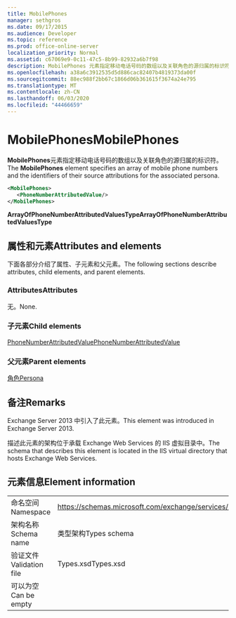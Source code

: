 ```yaml
---
title: MobilePhones
manager: sethgros
ms.date: 09/17/2015
ms.audience: Developer
ms.topic: reference
ms.prod: office-online-server
localization_priority: Normal
ms.assetid: c67069e9-0c11-47c5-8b99-82932a6b7f98
description: MobilePhones 元素指定移动电话号码的数组以及关联角色的源归属的标识符。
ms.openlocfilehash: a38a6c3912535d5d886cac82407b4819373da00f
ms.sourcegitcommit: 88ec988f2bb67c1866d06b361615f3674a24e795
ms.translationtype: MT
ms.contentlocale: zh-CN
ms.lasthandoff: 06/03/2020
ms.locfileid: "44466659"
---
```

# <a name="mobilephones"></a><span data-ttu-id="f9f26-103">MobilePhones</span><span class="sxs-lookup"><span data-stu-id="f9f26-103">MobilePhones</span></span>

<span data-ttu-id="f9f26-104">**MobilePhones**元素指定移动电话号码的数组以及关联角色的源归属的标识符。</span><span class="sxs-lookup"><span data-stu-id="f9f26-104">The **MobilePhones** element specifies an array of mobile phone numbers and the identifiers of their source attributions for the associated persona.</span></span> 
  
```XML
<MobilePhones>
   <PhoneNumberAttributedValue/>
</MobilePhones>
```

 <span data-ttu-id="f9f26-105">**ArrayOfPhoneNumberAttributedValuesType**</span><span class="sxs-lookup"><span data-stu-id="f9f26-105">**ArrayOfPhoneNumberAttributedValuesType**</span></span>
## <a name="attributes-and-elements"></a><span data-ttu-id="f9f26-106">属性和元素</span><span class="sxs-lookup"><span data-stu-id="f9f26-106">Attributes and elements</span></span>

<span data-ttu-id="f9f26-107">下面各部分介绍了属性、子元素和父元素。</span><span class="sxs-lookup"><span data-stu-id="f9f26-107">The following sections describe attributes, child elements, and parent elements.</span></span>
  
### <a name="attributes"></a><span data-ttu-id="f9f26-108">Attributes</span><span class="sxs-lookup"><span data-stu-id="f9f26-108">Attributes</span></span>

<span data-ttu-id="f9f26-109">无。</span><span class="sxs-lookup"><span data-stu-id="f9f26-109">None.</span></span>
  
### <a name="child-elements"></a><span data-ttu-id="f9f26-110">子元素</span><span class="sxs-lookup"><span data-stu-id="f9f26-110">Child elements</span></span>

[<span data-ttu-id="f9f26-111">PhoneNumberAttributedValue</span><span class="sxs-lookup"><span data-stu-id="f9f26-111">PhoneNumberAttributedValue</span></span>](phonenumberattributedvalue.md)
  
### <a name="parent-elements"></a><span data-ttu-id="f9f26-112">父元素</span><span class="sxs-lookup"><span data-stu-id="f9f26-112">Parent elements</span></span>

[<span data-ttu-id="f9f26-113">角色</span><span class="sxs-lookup"><span data-stu-id="f9f26-113">Persona</span></span>](persona.md)
  
## <a name="remarks"></a><span data-ttu-id="f9f26-114">备注</span><span class="sxs-lookup"><span data-stu-id="f9f26-114">Remarks</span></span>

<span data-ttu-id="f9f26-115">Exchange Server 2013 中引入了此元素。</span><span class="sxs-lookup"><span data-stu-id="f9f26-115">This element was introduced in Exchange Server 2013.</span></span>
  
<span data-ttu-id="f9f26-116">描述此元素的架构位于承载 Exchange Web Services 的 IIS 虚拟目录中。</span><span class="sxs-lookup"><span data-stu-id="f9f26-116">The schema that describes this element is located in the IIS virtual directory that hosts Exchange Web Services.</span></span>
  
## <a name="element-information"></a><span data-ttu-id="f9f26-117">元素信息</span><span class="sxs-lookup"><span data-stu-id="f9f26-117">Element information</span></span>

|||
|:-----|:-----|
|<span data-ttu-id="f9f26-118">命名空间</span><span class="sxs-lookup"><span data-stu-id="f9f26-118">Namespace</span></span>  <br/> |https://schemas.microsoft.com/exchange/services/2006/types  <br/> |
|<span data-ttu-id="f9f26-119">架构名称</span><span class="sxs-lookup"><span data-stu-id="f9f26-119">Schema name</span></span>  <br/> |<span data-ttu-id="f9f26-120">类型架构</span><span class="sxs-lookup"><span data-stu-id="f9f26-120">Types schema</span></span>  <br/> |
|<span data-ttu-id="f9f26-121">验证文件</span><span class="sxs-lookup"><span data-stu-id="f9f26-121">Validation file</span></span>  <br/> |<span data-ttu-id="f9f26-122">Types.xsd</span><span class="sxs-lookup"><span data-stu-id="f9f26-122">Types.xsd</span></span>  <br/> |
|<span data-ttu-id="f9f26-123">可以为空</span><span class="sxs-lookup"><span data-stu-id="f9f26-123">Can be empty</span></span>  <br/> ||
   

